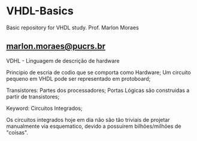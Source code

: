 # VHDL-Basics
Basic repository for VHDL study.
Prof. Marlon Moraes

marlon.moraes@pucrs.br
---

VDHL - Linguagem de descrição de hardware

Principio de escria de codio que se comporta como Hardware;
Um circuito pequeno em VHDL pode ser representado em protoboard;

Transistores: Partes dos processadores;
Portas Lógicas são construidas a partir de transistores;

Keyword: Circuitos Integrados;

Os circuitos integrados hoje em dia não são tão triviais de projetar manualmente via esquematico,
devido a possuirem bilhões/milhões de "coisas".

